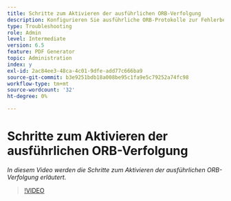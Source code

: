 ```yaml
---
title: Schritte zum Aktivieren der ausführlichen ORB-Verfolgung
description: Konfigurieren Sie ausführliche ORB-Protokolle zur Fehlerbehebung bei Problemen mit PDF Generator
type: Troubleshooting
role: Admin
level: Intermediate
version: 6.5
feature: PDF Generator
topic: Administration
index: y
exl-id: 2ac84ee3-48ca-4c01-9dfe-add77c666ba9
source-git-commit: b3e9251bdb18a008be95c1fa9e5c79252a74fc98
workflow-type: tm+mt
source-wordcount: '32'
ht-degree: 0%

---
```


# Schritte zum Aktivieren der ausführlichen ORB-Verfolgung

*In diesem Video werden die Schritte zum Aktivieren der ausführlichen ORB-Verfolgung erläutert.*

>[!VIDEO](https://video.tv.adobe.com/v/335526?quality=12&learn=on)
